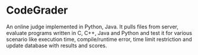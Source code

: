 # CodeGrader
An online judge implemented in Python, Java. It pulls files from server, evaluate programs written in C, C++, Java and Python and test it for various scenario like execution time, compile/runtime error, time limit restriction and update database with results and scores.
